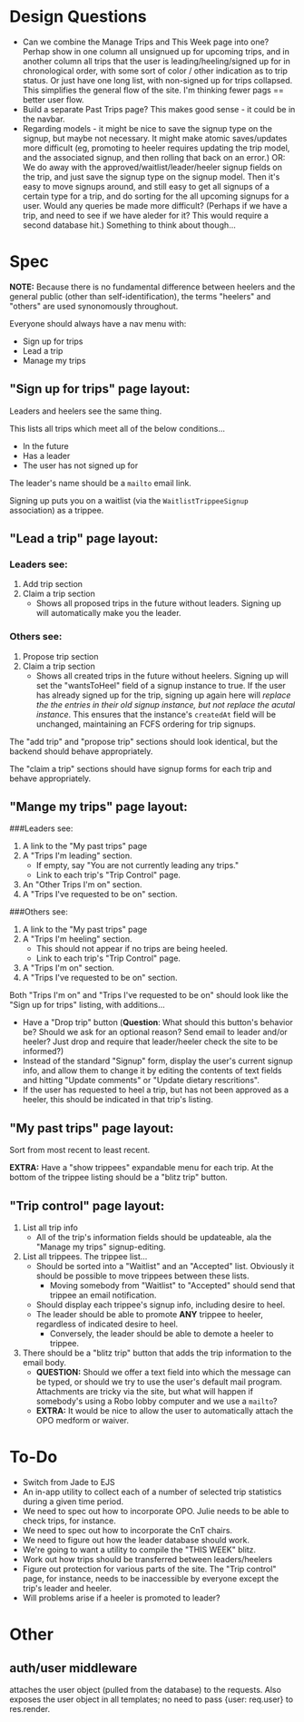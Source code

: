
Design Questions
===============
* Can we combine the Manage Trips and This Week page into one? Perhap show in one column all unsignued up for upcoming trips, and in another column all trips that the user is leading/heeling/signed up for in chronological order, with some sort of color / other indication as to trip status. Or just have one long list, with non-signed up for trips collapsed. This simplifies the general flow of the site. I'm thinking fewer pags == better user flow. 
* Build a separate Past Trips page? This makes good sense - it could be in the navbar.
* Regarding models - it might be nice to save the signup type on the signup, but maybe not necessary. It might make atomic saves/updates more difficult (eg, promoting to heeler requires updating the trip model, and the associated signup, and then rolling that back on an error.) OR: We do away with the approved/waitlist/leader/heeler signup fields on the trip, and just save the signup type on the signup model. Then it's easy to move signups around, and still easy to get all signups of a certain type for a trip, and do sorting for the all upcoming signups for a user. Would any queries be made more difficult? (Perhaps if we have a trip, and need to see if we have aleder for it? This would require a second database hit.) Something to think about though... 


Spec
======

**NOTE:** Because there is no fundamental difference between heelers and the general public (other than self-identification), the terms "heelers" and "others" are used synonomously throughout. 

Everyone should always have a nav menu with:
* Sign up for trips
* Lead a trip
* Manage my trips

"Sign up for trips" page layout:
--------------------------------

Leaders and heelers see the same thing. 

This lists all trips which meet all of the below conditions...
* In the future
* Has a leader
* The user has not signed up for

The leader's name should be a `mailto` email link.

Signing up puts you on a waitlist (via the `WaitlistTrippeeSignup` association) as a trippee.  


"Lead a trip" page layout:
------------------------------

### Leaders see:
1. Add trip section
2. Claim a trip section
	* Shows all proposed trips in the future without leaders. Signing up will automatically make you the leader. 

### Others see:
1. Propose trip section
2. Claim a trip section	
	* Shows all created trips in the future without heelers. Signing up will set the "wantsToHeel" field of a signup instance to true. If the user has already signed up for the trip, signing up again here will *replace the the entries in their old signup instance, but not replace the acutal instance*. This ensures that the instance's `createdAt` field will be unchanged, maintaining an FCFS ordering for trip signups. 

The "add trip" and "propose trip" sections should look identical, but the backend should behave appropriately. 

The "claim a trip" sections should have signup forms for each trip and behave appropriately. 


"Mange my trips" page layout:
------------------------------

###Leaders see:
1. A link to the "My past trips" page
2. A "Trips I'm leading" section. 
	* If empty, say "You are not currently leading any trips." 
	* Link to each trip's "Trip Control" page.
3. An "Other Trips I'm on" section.
4. A "Trips I've requested to be on" section.

###Others see:
1. A link to the "My past trips" page
2. A "Trips I'm heeling" section. 
	* This should not appear if no trips are being heeled. 
	* Link to each trip's "Trip Control" page.
3. A "Trips I'm on" section.
4. A "Trips I've requested to be on" section. 

Both "Trips I'm on" and "Trips I've requested to be on" should look like the "Sign up for trips" listing, with additions...
* Have a "Drop trip" button (**Question**: What should this button's behavior be? Should we ask for an optional reason? Send email to leader and/or heeler? Just drop and require that leader/heeler check the site to be informed?)	
* Instead of the standard "Signup" form, display the user's current signup info, and allow them to change it by editing the contents of text fields and hitting "Update comments" or "Update dietary rescritions".
* If the user has requested to heel a trip, but has not been approved as a heeler, this should be indicated in that trip's listing. 


"My past trips" page layout:
-----------------------------

Sort from most recent to least recent. 

**EXTRA:** Have a "show trippees" expandable menu for each trip. At the bottom of the trippee listing should be a "blitz trip" button. 


"Trip control" page layout:
----------------------------

1. List all trip info
	* All of the trip's information fields should be updateable, ala the "Manage my trips" signup-editing. 
2. List all trippees. The trippee list...
	* Should be sorted into a "Waitlist" and an "Accepted" list. Obviously it should be possible to move trippees between these lists.
		* Moving somebody from "Waitlist" to "Accepted" should send that trippee an email notification. 
	* Should display each trippee's signup info, including desire to heel. 
	* The leader should be able to promote __ANY__ trippee to heeler, regardless of indicated desire to heel. 
		* Conversely, the leader should be able to demote a heeler to trippee. 
3. There should be a "blitz trip" button that adds the trip information to the email body.
	+ **QUESTION:** Should we offer a text field into which the message can be typed, or should we try to use the user's default mail program. Attachments are tricky via the site, but what will happen if somebody's using a Robo lobby computer and we use a `mailto`?
	+ **EXTRA:** It would be nice to allow the user to automatically attach the OPO medform or waiver.


To-Do
======

* Switch from Jade to EJS
* An in-app utility to collect each of a number of selected trip statistics during a given time period.
* We need to spec out how to incorporate OPO. Julie needs to be able to check trips, for instance. 
* We need to spec out how to incorporate the CnT chairs. 
* We need to figure out how the leader database should work. 
* We're going to want a utility to compile the "THIS WEEK" blitz. 
* Work out how trips should be transferred between leaders/heelers
* Figure out protection for various parts of the site. The "Trip control" page, for instance, needs to be inaccessible by everyone except the trip's leader and heeler. 
* Will problems arise if a heeler is promoted to leader? 


Other
======

auth/user middleware
--------------------
attaches the user object (pulled from the database) to the requests. Also exposes the user object in all templates; no need to pass {user: req.user} to res.render.


 